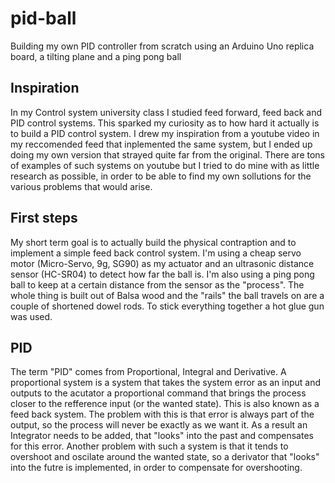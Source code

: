 # pid-ball
Building my own PID controller from scratch using an Arduino Uno replica board, a tilting plane and a ping pong ball

## Inspiration
In my Control system university class I studied feed forward, feed back and PID control systems. This sparked my curiosity as to how hard it actually is to build a PID control system. I drew my inspiration from a youtube video in my reccomended feed that inplemented the same system, but I ended up doing my own version that strayed quite far from the original. There are tons of examples of such systems on youtube but I tried to do mine with as little research as possible, in order to be able to find my own sollutions for the various problems that would arise.

## First steps
My short term goal is to actually build the physical contraption and to implement a simple feed back control system. I'm using a cheap servo motor (Micro-Servo, 9g, SG90) as my actuator and an ultrasonic distance sensor (HC-SR04) to detect how far the ball is. I'm also using a ping pong ball to keep at a certain distance from the sensor as the "process". The whole thing is built out of Balsa wood and the "rails" the ball travels on are a couple of shortened dowel rods. To stick everything together a hot glue gun was used.

## PID
The term "PID" comes from Proportional, Integral and Derivative. A proportional system is a system that takes the system error as an input and outputs to the acutator a proportional command that brings the process closer to the refference input (or the wanted state). This is also known as a feed back system. The problem with this is that error is always part of the output, so the process will never be exactly as we want it. As a result an Integrator needs to be added, that "looks" into the past and compensates for this error. Another problem with such a system is that it tends to overshoot and oscilate around the wanted state, so a derivator that "looks" into the futre is implemented, in order to compensate for overshooting.
